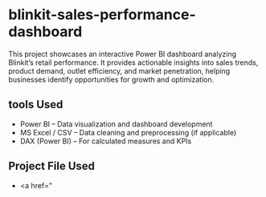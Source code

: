 # blinkit-sales-performance-dashboard
This project showcases an interactive Power BI dashboard analyzing Blinkit’s retail performance. It provides actionable insights into sales trends, product demand, outlet efficiency, and market penetration, helping businesses identify opportunities for growth and optimization.
## tools Used
- Power BI – Data visualization and dashboard development
- MS Excel / CSV – Data cleaning and preprocessing (if applicable)
- DAX (Power BI) – For calculated measures and KPIs
## Project File Used
- <a href="
